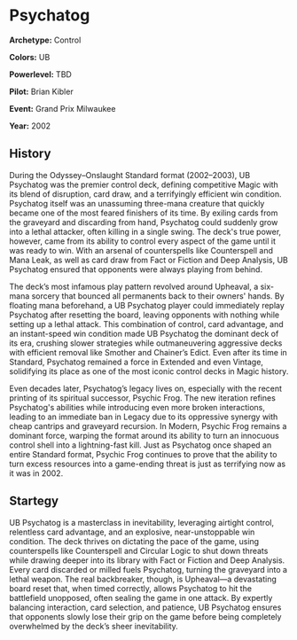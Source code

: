 # Psychatog

**Archetype:** Control

**Colors:** UB

**Powerlevel:** TBD

**Pilot:** Brian Kibler

**Event:** Grand Prix Milwaukee

**Year:** 2002

## History

During the Odyssey–Onslaught Standard format (2002–2003), UB Psychatog was the premier control deck, defining competitive Magic with its blend of disruption, card draw, and a terrifyingly efficient win condition. Psychatog itself was an unassuming three-mana creature that quickly became one of the most feared finishers of its time. By exiling cards from the graveyard and discarding from hand, Psychatog could suddenly grow into a lethal attacker, often killing in a single swing. The deck's true power, however, came from its ability to control every aspect of the game until it was ready to win. With an arsenal of counterspells like Counterspell and Mana Leak, as well as card draw from Fact or Fiction and Deep Analysis, UB Psychatog ensured that opponents were always playing from behind.

The deck’s most infamous play pattern revolved around Upheaval, a six-mana sorcery that bounced all permanents back to their owners' hands. By floating mana beforehand, a UB Psychatog player could immediately replay Psychatog after resetting the board, leaving opponents with nothing while setting up a lethal attack. This combination of control, card advantage, and an instant-speed win condition made UB Psychatog the dominant deck of its era, crushing slower strategies while outmaneuvering aggressive decks with efficient removal like Smother and Chainer’s Edict. Even after its time in Standard, Psychatog remained a force in Extended and even Vintage, solidifying its place as one of the most iconic control decks in Magic history.

Even decades later, Psychatog’s legacy lives on, especially with the recent printing of its spiritual successor, Psychic Frog. The new iteration refines Psychatog's abilities while introducing even more broken interactions, leading to an immediate ban in Legacy due to its oppressive synergy with cheap cantrips and graveyard recursion. In Modern, Psychic Frog remains a dominant force, warping the format around its ability to turn an innocuous control shell into a lightning-fast kill. Just as Psychatog once shaped an entire Standard format, Psychic Frog continues to prove that the ability to turn excess resources into a game-ending threat is just as terrifying now as it was in 2002.

## Startegy

UB Psychatog is a masterclass in inevitability, leveraging airtight control, relentless card advantage, and an explosive, near-unstoppable win condition. The deck thrives on dictating the pace of the game, using counterspells like Counterspell and Circular Logic to shut down threats while drawing deeper into its library with Fact or Fiction and Deep Analysis. Every card discarded or milled fuels Psychatog, turning the graveyard into a lethal weapon. The real backbreaker, though, is Upheaval—a devastating board reset that, when timed correctly, allows Psychatog to hit the battlefield unopposed, often sealing the game in one attack. By expertly balancing interaction, card selection, and patience, UB Psychatog ensures that opponents slowly lose their grip on the game before being completely overwhelmed by the deck’s sheer inevitability.
